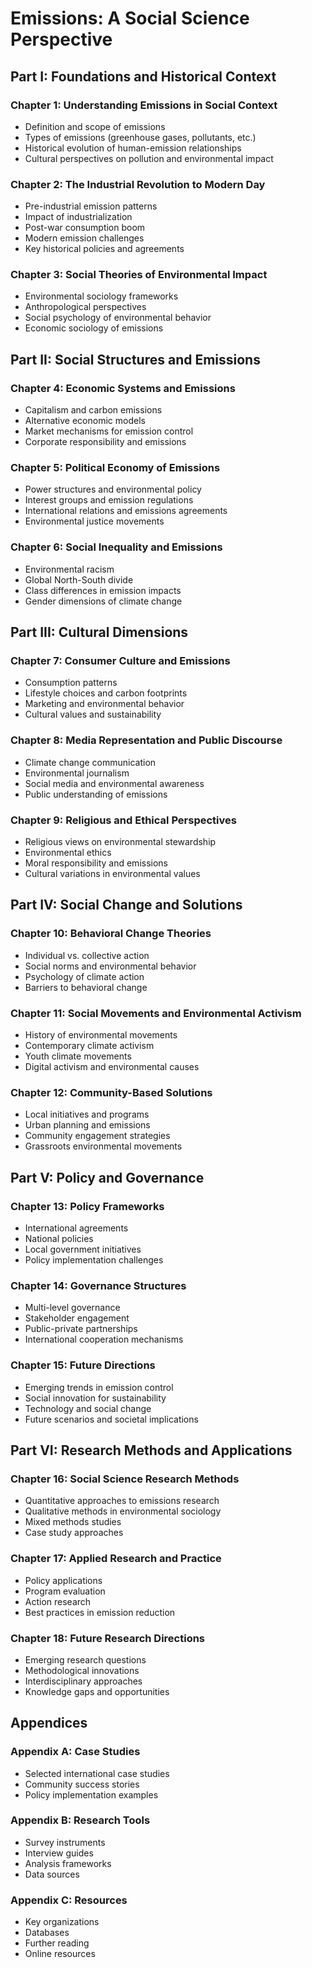 # Emissions: A Social Science Perspective

## Part I: Foundations and Historical Context

### Chapter 1: Understanding Emissions in Social Context

- Definition and scope of emissions
- Types of emissions (greenhouse gases, pollutants, etc.)
- Historical evolution of human-emission relationships
- Cultural perspectives on pollution and environmental impact

### Chapter 2: The Industrial Revolution to Modern Day

- Pre-industrial emission patterns
- Impact of industrialization
- Post-war consumption boom
- Modern emission challenges
- Key historical policies and agreements

### Chapter 3: Social Theories of Environmental Impact

- Environmental sociology frameworks
- Anthropological perspectives
- Social psychology of environmental behavior
- Economic sociology of emissions

## Part II: Social Structures and Emissions

### Chapter 4: Economic Systems and Emissions

- Capitalism and carbon emissions
- Alternative economic models
- Market mechanisms for emission control
- Corporate responsibility and emissions

### Chapter 5: Political Economy of Emissions

- Power structures and environmental policy
- Interest groups and emission regulations
- International relations and emissions agreements
- Environmental justice movements

### Chapter 6: Social Inequality and Emissions

- Environmental racism
- Global North-South divide
- Class differences in emission impacts
- Gender dimensions of climate change

## Part III: Cultural Dimensions

### Chapter 7: Consumer Culture and Emissions

- Consumption patterns
- Lifestyle choices and carbon footprints
- Marketing and environmental behavior
- Cultural values and sustainability

### Chapter 8: Media Representation and Public Discourse

- Climate change communication
- Environmental journalism
- Social media and environmental awareness
- Public understanding of emissions

### Chapter 9: Religious and Ethical Perspectives

- Religious views on environmental stewardship
- Environmental ethics
- Moral responsibility and emissions
- Cultural variations in environmental values

## Part IV: Social Change and Solutions

### Chapter 10: Behavioral Change Theories

- Individual vs. collective action
- Social norms and environmental behavior
- Psychology of climate action
- Barriers to behavioral change

### Chapter 11: Social Movements and Environmental Activism

- History of environmental movements
- Contemporary climate activism
- Youth climate movements
- Digital activism and environmental causes

### Chapter 12: Community-Based Solutions

- Local initiatives and programs
- Urban planning and emissions
- Community engagement strategies
- Grassroots environmental movements

## Part V: Policy and Governance

### Chapter 13: Policy Frameworks

- International agreements
- National policies
- Local government initiatives
- Policy implementation challenges

### Chapter 14: Governance Structures

- Multi-level governance
- Stakeholder engagement
- Public-private partnerships
- International cooperation mechanisms

### Chapter 15: Future Directions

- Emerging trends in emission control
- Social innovation for sustainability
- Technology and social change
- Future scenarios and societal implications

## Part VI: Research Methods and Applications

### Chapter 16: Social Science Research Methods

- Quantitative approaches to emissions research
- Qualitative methods in environmental sociology
- Mixed methods studies
- Case study approaches

### Chapter 17: Applied Research and Practice

- Policy applications
- Program evaluation
- Action research
- Best practices in emission reduction

### Chapter 18: Future Research Directions

- Emerging research questions
- Methodological innovations
- Interdisciplinary approaches
- Knowledge gaps and opportunities

## Appendices

### Appendix A: Case Studies

- Selected international case studies
- Community success stories
- Policy implementation examples

### Appendix B: Research Tools

- Survey instruments
- Interview guides
- Analysis frameworks
- Data sources

### Appendix C: Resources

- Key organizations
- Databases
- Further reading
- Online resources